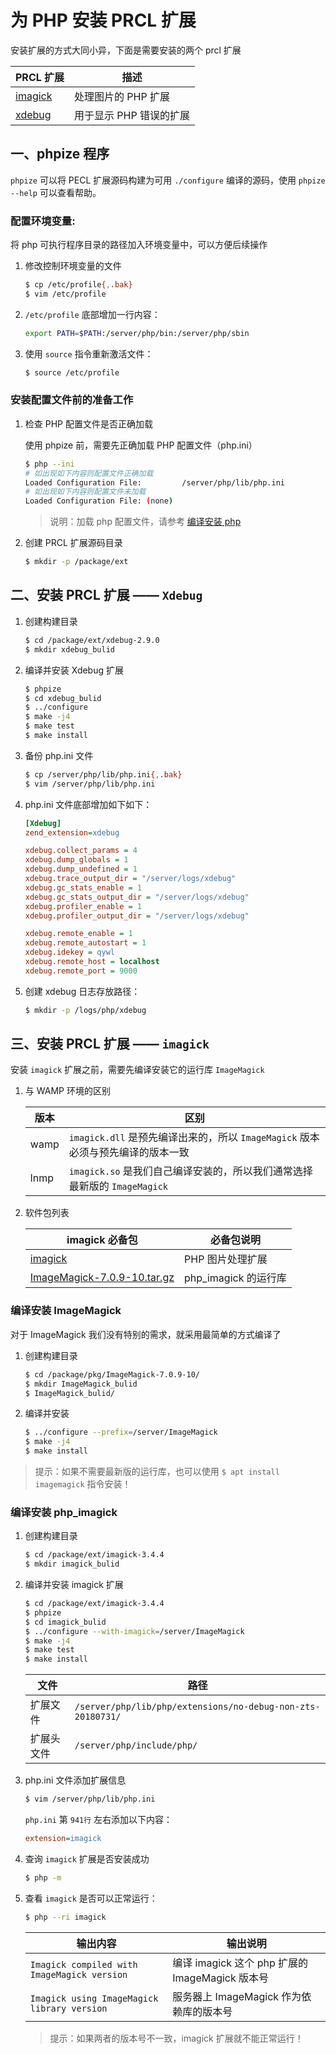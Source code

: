 # 为 PHP 安装 PRCL 扩展

安装扩展的方式大同小异，下面是需要安装的两个 prcl 扩展

| PRCL 扩展                                       | 描述                    |
| ----------------------------------------------- | ----------------------- |
| [imagick](https://pecl.php.net/package/imagick) | 处理图片的 PHP 扩展     |
| [xdebug](https://pecl.php.net/package/xdebug)   | 用于显示 PHP 错误的扩展 |

## 一、phpize 程序

`phpize` 可以将 PECL 扩展源码构建为可用 `./configure` 编译的源码，使用 `phpize --help` 可以查看帮助。

### 配置环境变量:

将 php 可执行程序目录的路径加入环境变量中，可以方便后续操作

1. 修改控制环境变量的文件

   ```sh
   $ cp /etc/profile{,.bak}
   $ vim /etc/profile
   ```

2. `/etc/profile` 底部增加一行内容：

   ```sh
   export PATH=$PATH:/server/php/bin:/server/php/sbin
   ```

3. 使用 `source` 指令重新激活文件：

   ```sh
   $ source /etc/profile
   ```

### 安装配置文件前的准备工作

1. 检查 PHP 配置文件是否正确加载

   使用 phpize 前，需要先正确加载 PHP 配置文件（php.ini）

   ```sh
   $ php --ini
   # 如出现如下内容则配置文件正确加载
   Loaded Configuration File:         /server/php/lib/php.ini
   # 如出现如下内容则配置文件未加载
   Loaded Configuration File: (none)
   ```

   > 说明：加载 php 配置文件，请参考 [编译安装 php](./03-编译安装php.md)

2. 创建 PRCL 扩展源码目录

   ```sh
   $ mkdir -p /package/ext
   ```

## 二、安装 PRCL 扩展 —— `Xdebug`

1. 创建构建目录

   ```sh
   $ cd /package/ext/xdebug-2.9.0
   $ mkdir xdebug_bulid
   ```

2. 编译并安装 Xdebug 扩展

   ```sh
   $ phpize
   $ cd xdebug_bulid
   $ ../configure
   $ make -j4
   $ make test
   $ make install
   ```

3. 备份 php.ini 文件

   ```sh
   $ cp /server/php/lib/php.ini{,.bak}
   $ vim /server/php/lib/php.ini
   ```

4. php.ini 文件底部增加如下如下：

   ```ini
   [Xdebug]
   zend_extension=xdebug

   xdebug.collect_params = 4
   xdebug.dump_globals = 1
   xdebug.dump_undefined = 1
   xdebug.trace_output_dir = "/server/logs/xdebug"
   xdebug.gc_stats_enable = 1
   xdebug.gc_stats_output_dir = "/server/logs/xdebug"
   xdebug.profiler_enable = 1
   xdebug.profiler_output_dir = "/server/logs/xdebug"

   xdebug.remote_enable = 1
   xdebug.remote_autostart = 1
   xdebug.idekey = qywl
   xdebug.remote_host = localhost
   xdebug.remote_port = 9000
   ```

5. 创建 xdebug 日志存放路径：

   ```sh
   $ mkdir -p /logs/php/xdebug
   ```

## 三、安装 PRCL 扩展 —— `imagick`

安装 `imagick` 扩展之前，需要先编译安装它的运行库 `ImageMagick`

1. 与 WAMP 环境的区别

   | 版本 | 区别                                                                            |
   | ---- | ------------------------------------------------------------------------------- |
   | wamp | `imagick.dll` 是预先编译出来的，所以 `ImageMagick` 版本必须与预先编译的版本一致 |
   | lnmp | `imagick.so` 是我们自己编译安装的，所以我们通常选择最新版的 `ImageMagick`       |

2. 软件包列表

   | imagick 必备包                                                   | 必备包说明           |
   | ---------------------------------------------------------------- | -------------------- |
   | [imagick](https://pecl.php.net/get/imagick-3.4.4.tgz)            | PHP 图片处理扩展     |
   | [ImageMagick-7.0.9-10.tar.gz](https://imagemagick.org/download/) | php_imagick 的运行库 |

### 编译安装 ImageMagick

对于 ImageMagick 我们没有特别的需求，就采用最简单的方式编译了

1. 创建构建目录

   ```sh
   $ cd /package/pkg/ImageMagick-7.0.9-10/
   $ mkdir ImageMagick_bulid
   $ ImageMagick_bulid/
   ```

2. 编译并安装

   ```sh
   $ ../configure --prefix=/server/ImageMagick
   $ make -j4
   $ make install
   ```

> 提示：如果不需要最新版的运行库，也可以使用 `$ apt install imagemagick` 指令安装！

### 编译安装 php_imagick

1. 创建构建目录

   ```sh
   $ cd /package/ext/imagick-3.4.4
   $ mkdir imagick_bulid
   ```

2. 编译并安装 imagick 扩展

   ```sh
   $ cd /package/ext/imagick-3.4.4
   $ phpize
   $ cd imagick_bulid
   $ ../configure --with-imagick=/server/ImageMagick
   $ make -j4
   $ make test
   $ make install
   ```

   | 文件       | 路径                                                        |
   | ---------- | ----------------------------------------------------------- |
   | 扩展文件   | `/server/php/lib/php/extensions/no-debug-non-zts-20180731/` |
   | 扩展头文件 | `/server/php/include/php/`                                  |

3. php.ini 文件添加扩展信息

   ```sh
   $ vim /server/php/lib/php.ini
   ```

   `php.ini` 第 `941行` 左右添加以下内容：

   ```ini
   extension=imagick
   ```

4. 查询 `imagick` 扩展是否安装成功

   ```sh
   $ php -m
   ```

5. 查看 `imagick` 是否可以正常运行：

   ```sh
   $ php --ri imagick
   ```

   | 输出内容                                    | 输出说明                                        |
   | ------------------------------------------- | ----------------------------------------------- |
   | `Imagick compiled with ImageMagick version` | 编译 imagick 这个 php 扩展的 ImageMagick 版本号 |
   | `Imagick using ImageMagick library version` | 服务器上 ImageMagick 作为依赖库的版本号         |

   > 提示：如果两者的版本号不一致，imagick 扩展就不能正常运行！

